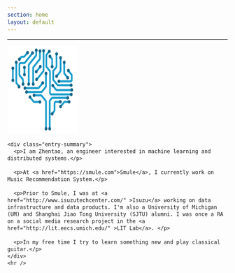 ```yaml
---
section: home
layout: default
---
```


<div class="hfeed">
  <hr />
  <div class="hentry post no-border">
    <img src="/images/contents/NN.png" alt="Zhentao Xu" class="archive-thumbnail home-thumbnail" width="160" height="200" />

    <div class="entry-summary">
      <p>I am Zhentao, an engineer interested in machine learning and distributed systems.</p>

      <p>At <a href="https://smule.com">Smule</a>, I currently work on Music Recommendation System.</p>

      <p>Prior to Smule, I was at <a href="http://www.isuzutechcenter.com/" >Isuzu</a> working on data infrastructure and data products. I'm also a University of Michigan (UM) and Shanghai Jiao Tong University (SJTU) alumni. I was once a RA on a social media research project in the <a href="http://lit.eecs.umich.edu/" >LIT Lab</a>. </p>

      <p>In my free time I try to learn something new and play classical guitar.</p>
    </div>
    <hr />
  </div>
</div>

